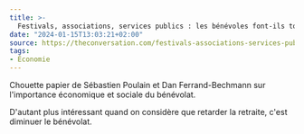 ```yaml
---
title: >-
  Festivals, associations, services publics : les bénévoles font-ils tourner la France ?
date: "2024-01-15T13:03:21+02:00"
source: https://theconversation.com/festivals-associations-services-publics-les-benevoles-font-ils-tourner-la-france-209446
tags:
- Économie
---
```

Chouette papier de Sébastien Poulain et Dan Ferrand-Bechmann sur l'importance économique et sociale du bénévolat. 

D'autant plus intéressant quand on considère que retarder la retraite, c'est diminuer le bénévolat.
